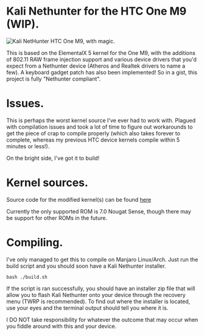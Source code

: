 # Kali Nethunter for the HTC One M9 (WIP).
![Kali NetHunter](https://gitlab.com/kalilinux/nethunter/build-scripts/kali-nethunter-project/raw/master/images/nethunter-git-logo.png)
HTC One M9, with magic.

This is based on the ElementalX 5 kernel for the One M9, with the additions of 802.11 RAW frame injection support and various device drivers that you'd expect from a Nethunter device (Atheros and Realtek drivers to name a few). A keyboard gadget patch  has also been implemented! So in a gist, this project is fully "Nethunter compliant".

# Issues.
This is perhaps the worst kernel source I've ever had to work with. Plagued with compilation issues and took a lot of time to figure out workarounds to get the piece of crap to compile properly (which also takes forever to complete, whereas my previous HTC device kernels compile within 5 minutes or less!).

On the bright side, I've got it to build!

# Kernel sources.

Source code for the modified kernel(s) can be found [here](https://github.com/lavanoid/ElementalX-m9)

Currently the only supported ROM is 7.0 Nougat Sense, though there may be support for other ROMs in the future.


# Compiling.

I've only managed to get this to compile on Manjaro Linux/Arch. Just run the build script and you should soon have a Kali Nethunter installer.

    bash ./build.sh


If the script is ran successfully, you should have an installer zip file that will allow you to flash Kali Nethunter onto your device through the recovery menu (TWRP is recommended). To find out where the installer is located, use your eyes and the terminal output should tell you where it is.

 I DO NOT take responsibility for whatever the outcome that may occur when you fiddle around with this and your device.
